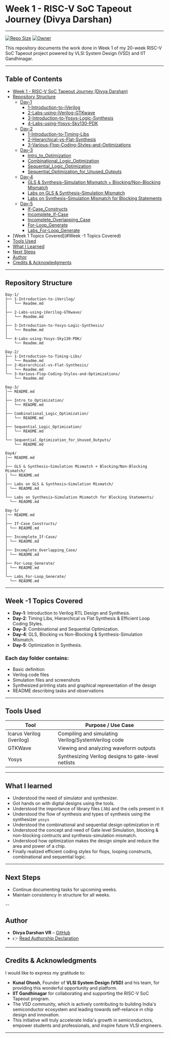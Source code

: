 # Week 1 - RISC-V SoC Tapeout Journey (Divya Darshan)
---

[![Repo Size](https://img.shields.io/github/repo-size/DivyaDarshan09/Divya_Darshan-VSD-RISCV-week-1)](https://github.com/DivyaDarshan09/Divya_Darshan-VSD-RISCV-week-1)
[![Owner](https://img.shields.io/badge/Owner-DivyaDarshan09-blue)](https://github.com/DivyaDarshan09)

This repository documents the work done in Week 1 of my 20-week RISC-V SoC Tapeout project powered by VLSI System Design (VSD) and IIT Gandhinagar.

---

##  Table of Contents

- [Week 1 - RISC-V SoC Tapeout Journey (Divya Darshan)](#week-1---risc-v-soc-tapeout-journey-divya-darshan)
- [Repository Structure](#repository-structure)
  - [Day-1](#Day-1)
    - [1-Introduction-to-iVerilog](Day-1/1-Introduction-to-iVerilog/Readme.md)
    - [2-Labs-using-iVerilog-GTKwave](Day-1/2-Labs-using-iVerilog-GTKwave/Readme.md)
    - [3-Introduction-to-Yosys-Logic-Synthesis](Day-1/3-Introduction-to-Yosys-Logic-Synthesis/Readme.md)
    - [4-Labs-using-Yosys-Sky130-PDK](Day-1/4-Labs-using-Yosys-Sky130-PDK/Readme.md)
  - [Day-2](#Day-2)
    - [1-Introduction-to-Timing-Libs](Day-2/1-Introduction-to-Timing-Libs/Readme.md)
    - [2-Hierarchical-vs-Flat-Synthesis](Day-2/2-Hierarchical-vs-Flat-Synthesis/Readme.md)
    - [3-Various-Flop-Coding-Styles-and-Optimizations](Day-2/3-Various-Flop-Coding-Styles-and-Optimizations/Readme.md)
  - [Day-3](#Day-3)
    - [Intro_to_Optimization](Day-3/Intro_to_Optimization/Readme.md)
    - [Combinational_Logic_Optimization](Day-3/Combinational_Logic_Optimization/Readme.md)
    - [Sequential_Logic_Optimization](Day-3/Sequential_Logic_Optimization/Readme.md)
    - [Sequential_Optimization_for_Unused_Outputs](Day-3/Sequential_Optimization_for_Unused_Outputs/Readme.md)
  - [Day-4](#Day-4)
    - [GLS & Synthesis–Simulation Mismatch + Blocking/Non-Blocking Mismatch](Day-4/GLS%20&%20Synthesis%E2%80%93Simulation%20Mismatch%20+%20Blocking/Non-Blocking%20Mismatch/Readme.md)
    - [Labs on GLS & Synthesis–Simulation Mismatch](Day-4/Labs%20on%20GLS%20&%20Synthesis%E2%80%93Simulation%20Mismatch/Readme.md)
    - [Labs on Synthesis–Simulation Mismatch for Blocking Statements](Day-4/Labs%20on%20Synthesis%E2%80%93Simulation%20Mismatch%20for%20Blocking%20Statements/Readme.md)
  - [Day-5](#Day-5)
    - [If-Case_Constructs](Day-5/If-Case_Constructs/Readme.md)
    - [Incomplete_If-Case](Day-5/Incomplete_If-Case/Readme.md)
    - [Incomplete_Overlapping_Case](Day-5/Incomplete_Overlapping_Case/Readme.md)
    - [For-Loop_Generate](Day-5/For-Loop_Generate/Readme.md)
    - [Labs_For-Loop_Generate](Day-5/Labs_For-Loop_Generate/Readme.md)
- [Week 1 Topics Covered](#Week -1 Topics Covered)
- [Tools Used](#tools-used)
- [What I Learned](#what-i-learned)
- [Next Steps](#next-steps)
- [Author](#author)
- [Credits & Acknowledgments](#credits--acknowledgments)


---

##  Repository Structure

```tree 
Day-1/
├── 1-Introduction-to-iVerilog/
│   └── Readme.md
│
├── 2-Labs-using-iVerilog-GTKwave/
│   └── Readme.md
│
├── 3-Introduction-to-Yosys-Logic-Synthesis/
│   └── Readme.md
│
└── 4-Labs-using-Yosys-Sky130-PDK/
    └── Readme.md

Day-2/
├── 1-Introduction-to-Timing-Libs/
│   └── Readme.md
├── 2-Hierarchical-vs-Flat-Synthesis/
│   └── Readme.md
└── 3-Various-Flop-Coding-Styles-and-Optimizations/
    └── Readme.md

Day-3/
│── README.md         
│
├── Intro_to_Optimization/
│   └── README.md
│
├── Combinational_Logic_Optimization/
│   └── README.md
│
├── Sequential_Logic_Optimization/
│   └── README.md
│
└── Sequential_Optimization_for_Unused_Outputs/
    └── README.md

Day4/
│── README.md 
│
├── GLS & Synthesis–Simulation Mismatch + Blocking/Non-Blocking Mismatch/
│ └── README.md 
│
├── Labs on GLS & Synthesis–Simulation Mismatch/
│ └── README.md 
│
└── Labs on Synthesis–Simulation Mismatch for Blocking Statements/
  └── README.md 

Day-5/
│── README.md 
│
├── If-Case_Constructs/
│ └── README.md
│
├── Incomplete_If-Case/
│ └── README.md
│
├── Incomplete_Overlapping_Case/
│ └── README.md
│
├── For-Loop_Generate/
│ └── README.md
│
└── Labs_For-Loop_Generate/
  └── README.md
```
---

## Week -1 Topics Covered

- **Day-1**: Introduction to Verilog RTL Design and Synthesis.  
- **Day-2**: Timing Libs, Hierarchical vs Flat Synthesis & Efficient Loop Coding Styles.
- **Day-3**: Combinational and Sequential Optimization.  
- **Day-4**: GLS, Blocking vs Non-Blocking & Synthesis-Simulation Mismatch.  
- **Day-5**: Optimization in Synthesis.

### Each day folder contains:
- Basic definition
- Verilog code files
- Simulation files and screenshots
- Synthesized printing stats and graphical representation of the design
- README describing tasks and observations

---
## Tools Used 

| Tool                     | Purpose / Use Case                                      |
|--------------------------|--------------------------------------------------------|
| Icarus Verilog (iverilog)| Compiling and simulating Verilog/SystemVerilog code    |
| GTKWave                  | Viewing and analyzing waveform outputs                |
| Yosys                    | Synthesizing Verilog designs to gate-level netlists   |

---

##  What I learned
- Understood the need of simulator and synthesizer.
- Got hands on with digital designs using the tools.
- Understood the importance of library files (.lib) and the cells present in it
- Understood the flow of synthesis and types of synthesis using the synthesizer `yosys`
- Understood the combinational and sequential design optimization in rtl
- Understood the concept and need of Gate level Simulation, blocking & non-blocking contructs and synthesis-simulation mismatch.
- Understood how optimization makes the design simple and reduce the area and power of a chip.
- Finally realized efficient coding styles for flops, looping constructs, combinational and sequential logic.

---

## Next Steps
- Continue documenting tasks for upcoming weeks.
- Maintain consistency in structure for all weeks.

--

##  Author
- **Divya Darshan VR** – [GitHub](https://github.com/DivyaDarshan09)
- 👉 [Read Authorship Declaration](AUTHORS.md)

---

## Credits & Acknowledgments
I would like to express my gratitude to:

- **Kunal Ghosh**, Founder of **VLSI System Design (VSD)** and his team, for providing this wonderful opportunity and platform.
- **IIT Gandhinagar** for collaborating and supporting the RISC-V SoC Tapeout program.
- The VSD community, which is actively contributing to building India's semiconductor ecosystem and leading towards self-reliance in chip design and innovation.
- This initiative will truly accelerate India's growth in semiconductors, empower students and professionals, and inspire future VLSI engineers.

---